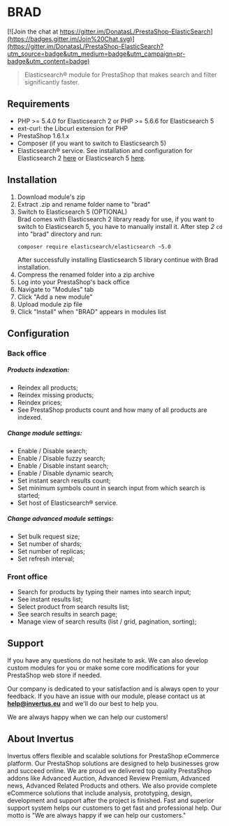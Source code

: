 # BRAD

[![Join the chat at https://gitter.im/DonatasL/PrestaShop-ElasticSearch](https://badges.gitter.im/Join%20Chat.svg)](https://gitter.im/DonatasL/PrestaShop-ElasticSearch?utm_source=badge&utm_medium=badge&utm_campaign=pr-badge&utm_content=badge)

> Elasticsearch® module for PrestaShop that makes search and filter significantly faster.

## Requirements

* PHP >= 5.4.0 for Elasticsearch 2 or PHP >= 5.6.6 for Elasticsearch 5
* ext-curl: the Libcurl extension for PHP
* PrestaShop 1.6.1.x
* Composer (if you want to switch to Elasticsearch 5)
* Elasticsearch® service. See installation and configuration for Elasticsearch 2
[here](https://www.elastic.co/guide/en/elasticsearch/reference/2.4/_installation.html) or Elasticsearch 5 [here](https://www.elastic.co/guide/en/elasticsearch/reference/5.0/_installation.html).

## Installation

1. Download module's zip
2. Extract .zip and rename folder name to "brad"
3. Switch to Elasticsearch 5 (OPTIONAL)  
    Brad comes with Elasticsearch 2 library ready for use, if you want to switch to Elasticsearch 5, you have to manually     install it. After step *2* `cd` into "brad" directory and run:
    ```
    composer require elasticsearch/elasticsearch ~5.0
    ```  
    After successfully installing Elasticsearch 5 library continue with Brad installation.
4. Compress the renamed folder into a zip archive
5. Log into your PrestaShop's back office
6. Navigate to "Modules" tab
7. Click "Add a new module"
8. Upload module zip file
9. Click "Install" when "BRAD" appears in modules list

## Configuration

### Back office

##### Products indexation:
* Reindex all products;
* Reindex missing products;
* Reindex prices;
* See PrestaShop products count and how many of all products are indexed.

##### Change module settings:
* Enable / Disable search;
* Enable / Disable fuzzy search;
* Enable / Disable instant search;
* Enable / Disable dynamic search;
* Set instant search results count;
* Set minimum symbols count in search input from which search is started;
* Set host of Elasticsearch® service.
    
##### Change advanced module settings:
* Set bulk request size;
* Set number of shards;
* Set number of replicas;
* Set refresh interval;
 
### Front office

* Search for products by typing their names into search input;
* See instant results list;
* Select product from search results list;
* See search results in search page;
* Manage view of search results (list / grid, pagination, sorting);

## Support
 
If you have any questions do not hesitate to ask. We can also develop custom modules for you or make some core modifications for your PrestaShop web store if needed.
 
Our company is dedicated to your satisfaction and is always open to your feedback. If you have an issue with our module, please contact us at **[help@invertus.eu](mailto:help@invertus.eu?subject=Color%20Picker%20in%20products%20list%20Simple%20support)** and we'll do our best to help you.
 
We are always happy when we can help our customers!

## About Invertus

Invertus offers flexible and scalable solutions for PrestaShop eCommerce platform. Our PrestaShop solutions are designed to help businesses grow and succeed online. We are proud we delivered top quality PrestaShop addons like Advanced Auction, Advanced Review Premium, Advanced news, Advanced Related Products and others. We also provide complete eCommerce solutions that include analysis, prototyping, design, development and support after the project is finished. Fast and superior support system helps our customers to get fast and professional help. Our motto is "We are always happy if we can help our customers."

